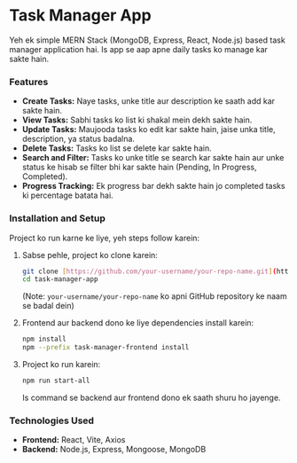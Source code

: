 # Task Manager App

Yeh ek simple MERN Stack (MongoDB, Express, React, Node.js) based task manager application hai. Is app se aap apne daily tasks ko manage kar sakte hain.

### Features
* **Create Tasks:** Naye tasks, unke title aur description ke saath add kar sakte hain.
* **View Tasks:** Sabhi tasks ko list ki shakal mein dekh sakte hain.
* **Update Tasks:** Maujooda tasks ko edit kar sakte hain, jaise unka title, description, ya status badalna.
* **Delete Tasks:** Tasks ko list se delete kar sakte hain.
* **Search and Filter:** Tasks ko unke title se search kar sakte hain aur unke status ke hisab se filter bhi kar sakte hain (Pending, In Progress, Completed).
* **Progress Tracking:** Ek progress bar dekh sakte hain jo completed tasks ki percentage batata hai.

### Installation and Setup

Project ko run karne ke liye, yeh steps follow karein:

1.  Sabse pehle, project ko clone karein:
    ```bash
    git clone [https://github.com/your-username/your-repo-name.git](https://github.com/your-username/your-repo-name.git)
    cd task-manager-app
    ```
    (Note: `your-username/your-repo-name` ko apni GitHub repository ke naam se badal dein)

2.  Frontend aur backend dono ke liye dependencies install karein:
    ```bash
    npm install
    npm --prefix task-manager-frontend install
    ```

3.  Project ko run karein:
    ```bash
    npm run start-all
    ```
    Is command se backend aur frontend dono ek saath shuru ho jayenge.

### Technologies Used
* **Frontend:** React, Vite, Axios
* **Backend:** Node.js, Express, Mongoose, MongoDB